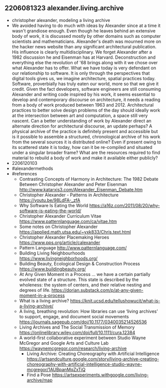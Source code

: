 ## 2206081323 alexander.living.archive

* christopher alexander, modeling a living archive
* We avoided having to do much with ideas by Alexander since at a time it wasn't grandiose enough.
Even though he leaves behind an extensive body of work, it is discussed mostly by other domains such as computer scientists and mathematicians.
Alexander's death was mourned more on the hacker news website than any significant architectural publication.
His influence is clearly multidisciplinary.
We forget Alexander after a 1982 discussion he and Eisenman has at Harvard.
Deconstruction and everything else the revolution of '68 brings along with it we chose over what Alexander has to offer. 
What we have today is very defendant on our relationship to software.
It is only through the perspectives that digital tools gives us, we imagine architecture, spatial practices today.
Software, proverbially has truly eaten our world, more so that we give it credit. 
Given the fact developers, software engineers are still consuming Alexander and writing code inspired by his work, it seems essential to develop and contemporary discourse on architecture, it needs a reading from a body of work produced between 1963 and 2012.
Architectural practices to better solve design problems of the day should ideally work at the intersection between art and computation, a space still very nascent.
Can a better understanding of work by Alexander direct an alternate direction for architectural discourse, an update perhaps?
A physical archive of the practice is definitely present and accessible but is it possible to assemble a structured, chronological archive of his work from the several sources it is distributed online?
Even if present owing to its scattered state it is today, how can it be re-compiled and situated under a singular broader frame?
What are the resources required to find material to rebuild a body of work and make it available either publicly?       
* 2206120103
* #alexandermethods 
* #references
  * Contrasting Concepts of Harmony in Architecture: The 1982 Debate Between Christopher Alexander and Peter Eisenman http://www.katarxis3.com/Alexander_Eisenman_Debate.htm
  * Christopher Alexander - Patterns in Architecture https://youtu.be/98LdFA-_zfA 
  * Why Software Is Eating the World https://a16z.com/2011/08/20/why-software-is-eating-the-world/
  * Christopher Alexander Curriculum Vitae https://www.patternlanguage.com/ca/vitae.htm
  * Some notes on Christopher Alexander https://applied.math.utsa.edu/~yxk833/Chris.text.html
  * Christopher Alexander Placemaking Heroes https://www.pps.org/article/calexander
  * Pattern Language http://www.patternlanguage.com/
  * Building Living Neighbourhoods https://www.livingneighborhoods.org/
  * Building Beauty, Ecological Design & Construction Process https://www.buildingbeauty.org/
  * At Any Given Moment in a Process … we have a certain partially evolved state of a structure. This state is described by the wholeness: the system of centers, and their relative nesting and degrees of life. https://dorian.substack.com/p/at-any-given-moment-in-a-process
  * What is a living archive? https://knit.ucsd.edu/tellushowucit/what-is-a-living-archive/
  * A living, breathing revolution: How libraries can use ‘living archives’ to support, engage, and document social movements https://journals.sagepub.com/doi/10.1177/0340035214526536
  * Living Archives and The Social Transmission of Memory https://onlinelibrary.wiley.com/doi/full/10.1111/cura.12384
  * A world-first collaborative experiment between Studio Wayne McGregor and Google Arts and Culture Lab https://waynemcgregor.com/research/living-archive
	  * Living Archive: Creating Choreography with Artificial Intelligence https://artsandculture.google.com/story/living-archive-creating-choreography-with-artificial-intelligence-studio-wayne-mcgregor/1AUBpanMqZxTiQ
	  * Find a Pose https://artsexperiments.withgoogle.com/living-archive/map
